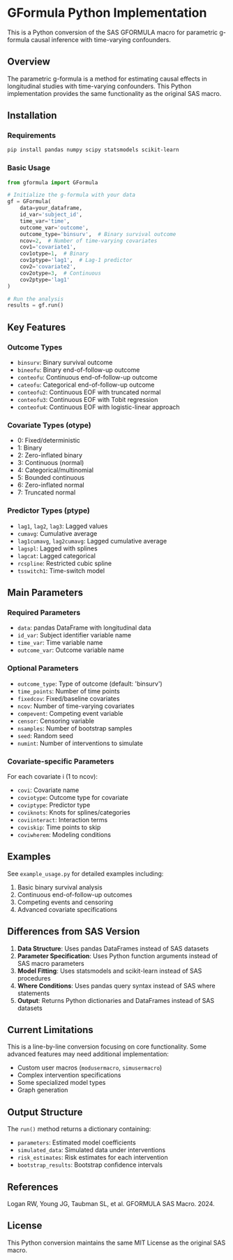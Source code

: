# GFormula Python Implementation

This is a Python conversion of the SAS GFORMULA macro for parametric g-formula causal inference with time-varying confounders.

## Overview

The parametric g-formula is a method for estimating causal effects in longitudinal studies with time-varying confounders. This Python implementation provides the same functionality as the original SAS macro.

## Installation

### Requirements

```bash
pip install pandas numpy scipy statsmodels scikit-learn
```

### Basic Usage

```python
from gformula import GFormula

# Initialize the g-formula with your data
gf = GFormula(
    data=your_dataframe,
    id_var='subject_id',
    time_var='time',
    outcome_var='outcome',
    outcome_type='binsurv',  # Binary survival outcome
    ncov=2,  # Number of time-varying covariates
    cov1='covariate1',
    cov1otype=1,  # Binary
    cov1ptype='lag1',  # Lag-1 predictor
    cov2='covariate2',
    cov2otype=3,  # Continuous
    cov2ptype='lag1'
)

# Run the analysis
results = gf.run()
```

## Key Features

### Outcome Types
- `binsurv`: Binary survival outcome
- `bineofu`: Binary end-of-follow-up outcome
- `conteofu`: Continuous end-of-follow-up outcome
- `cateofu`: Categorical end-of-follow-up outcome
- `conteofu2`: Continuous EOF with truncated normal
- `conteofu3`: Continuous EOF with Tobit regression
- `conteofu4`: Continuous EOF with logistic-linear approach

### Covariate Types (otype)
- 0: Fixed/deterministic
- 1: Binary
- 2: Zero-inflated binary
- 3: Continuous (normal)
- 4: Categorical/multinomial
- 5: Bounded continuous
- 6: Zero-inflated normal
- 7: Truncated normal

### Predictor Types (ptype)
- `lag1`, `lag2`, `lag3`: Lagged values
- `cumavg`: Cumulative average
- `lag1cumavg`, `lag2cumavg`: Lagged cumulative average
- `lagspl`: Lagged with splines
- `lagcat`: Lagged categorical
- `rcspline`: Restricted cubic spline
- `tsswitch1`: Time-switch model

## Main Parameters

### Required Parameters
- `data`: pandas DataFrame with longitudinal data
- `id_var`: Subject identifier variable name
- `time_var`: Time variable name
- `outcome_var`: Outcome variable name

### Optional Parameters
- `outcome_type`: Type of outcome (default: 'binsurv')
- `time_points`: Number of time points
- `fixedcov`: Fixed/baseline covariates
- `ncov`: Number of time-varying covariates
- `compevent`: Competing event variable
- `censor`: Censoring variable
- `nsamples`: Number of bootstrap samples
- `seed`: Random seed
- `numint`: Number of interventions to simulate

### Covariate-specific Parameters
For each covariate i (1 to ncov):
- `covi`: Covariate name
- `coviotype`: Outcome type for covariate
- `coviptype`: Predictor type
- `coviknots`: Knots for splines/categories
- `coviinteract`: Interaction terms
- `coviskip`: Time points to skip
- `coviwherem`: Modeling conditions

## Examples

See `example_usage.py` for detailed examples including:
1. Basic binary survival analysis
2. Continuous end-of-follow-up outcomes
3. Competing events and censoring
4. Advanced covariate specifications

## Differences from SAS Version

1. **Data Structure**: Uses pandas DataFrames instead of SAS datasets
2. **Parameter Specification**: Uses Python function arguments instead of SAS macro parameters
3. **Model Fitting**: Uses statsmodels and scikit-learn instead of SAS procedures
4. **Where Conditions**: Uses pandas query syntax instead of SAS where statements
5. **Output**: Returns Python dictionaries and DataFrames instead of SAS datasets

## Current Limitations

This is a line-by-line conversion focusing on core functionality. Some advanced features may need additional implementation:
- Custom user macros (`modusermacro`, `simusermacro`)
- Complex intervention specifications
- Some specialized model types
- Graph generation

## Output Structure

The `run()` method returns a dictionary containing:
- `parameters`: Estimated model coefficients
- `simulated_data`: Simulated data under interventions
- `risk_estimates`: Risk estimates for each intervention
- `bootstrap_results`: Bootstrap confidence intervals

## References

Logan RW, Young JG, Taubman SL, et al. GFORMULA SAS Macro. 2024.

## License

This Python conversion maintains the same MIT License as the original SAS macro.